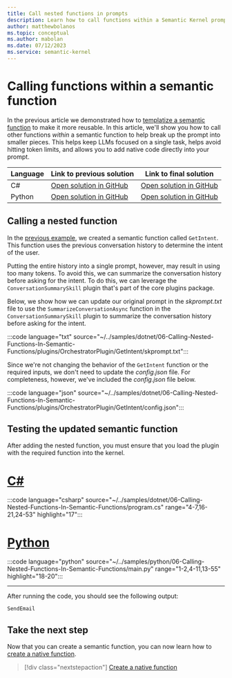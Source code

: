 ```yaml
---
title: Call nested functions in prompts
description: Learn how to call functions within a Semantic Kernel prompt.
author: matthewbolanos
ms.topic: conceptual
ms.author: mabolan
ms.date: 07/12/2023
ms.service: semantic-kernel
---
```


# Calling functions within a semantic function
In the previous article we demonstrated how to [templatize a semantic function](./templatizing-semantic-functions.md) to make it more reusable. In this article, we'll show you how to call other functions _within_ a semantic function to help break up the prompt into smaller pieces. This helps
keep LLMs focused on a single task, helps avoid hitting token limits, and allows you to add native code directly into your prompt.

| Language  | Link to previous solution | Link to final solution |
| --- | --- | --- |
| C# | [Open solution in GitHub](https://github.com/MicrosoftDocs/semantic-kernel-docs/tree/main/samples/dotnet/05-Templatizing-Semantic-Functions) | [Open solution in GitHub](https://github.com/MicrosoftDocs/semantic-kernel-docs/tree/main/samples/dotnet/06-Nested-Functions-In-Semantic-Functions) |
| Python | [Open solution in GitHub](https://github.com/MicrosoftDocs/semantic-kernel-docs/tree/main/samples/python/05-Templatizing-Semantic-Functions) | [Open solution in GitHub](https://github.com/MicrosoftDocs/semantic-kernel-docs/tree/main/samples/python/06-Nested-Functions-In-Semantic-Functions) |


## Calling a nested function
In the [previous example](./templatizing-semantic-functions.md), we created a semantic function called `GetIntent`. This function uses the previous conversation history to determine the intent of the user.

Putting the entire history into a single prompt, however, may result in using too many tokens. To avoid this, we can summarize the conversation history before asking for the intent. To do this, we can leverage the `ConversationSummarySkill` plugin that's part of the core plugins package.

Below, we show how we can update our original prompt in the _skprompt.txt_ file to use the `SummarizeConversationAsync` function in the `ConversationSummarySkill` plugin to summarize the conversation history before asking for the intent.

:::code language="txt" source="~/../samples/dotnet/06-Calling-Nested-Functions-In-Semantic-Functions/plugins/OrchestratorPlugin/GetIntent/skprompt.txt":::

Since we're not changing the behavior of the `GetIntent` function or the required inputs, we don't need to update the _config.json_ file. For completeness, however, we've included the _config.json_ file below.

:::code language="json" source="~/../samples/dotnet/06-Calling-Nested-Functions-In-Semantic-Functions/plugins/OrchestratorPlugin/GetIntent/config.json":::


## Testing the updated semantic function
After adding the nested function, you must ensure that you load the plugin with the required function into the kernel.

# [C#](#tab/Csharp)

:::code language="csharp" source="~/../samples/dotnet/06-Calling-Nested-Functions-In-Semantic-Functions/program.cs" range="4-7,16-21,24-53" highlight="17":::

# [Python](#tab/python)

:::code language="python" source="~/../samples/python/06-Calling-Nested-Functions-In-Semantic-Functions/main.py" range="1-2,4-11,13-55" highlight="18-20":::

---

After running the code, you should see the following output:

```output
SendEmail
```

## Take the next step
Now that you can create a semantic function, you can now learn how to [create a native function](../native-functions/using-the-SKFunction-decorator.md).

> [!div class="nextstepaction"]
> [Create a native function](../native-functions/using-the-SKFunction-decorator.md)